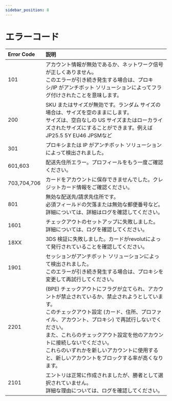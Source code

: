 ```yaml
---
sidebar_position: 8
---
```


# エラーコード

| Error Code | 説明 |
|:---|:---|
|101|アカウント情報が無効であるか、ネットワーク信号が正しくありません。<br/>このエラーが引き続き発生する場合は、プロキシ/IP がアンチボット ソリューションによってフラグ付けされたことを意味します。 |
|200 |SKU またはサイズが無効です。ランダム サイズの場合は、サイズを空のままにします。<br/>サイズは、空白なしの US サイズまたはローカライズされたサイズにすることができます。例えばJP25.5 5Y EU46 JPSMなど |
|301|プロキシまたは IP がアンチボット ソリューションによって検出されました。|
|601,603|配送先住所エラー。プロフィールをもう一度ご確認ください。|
|703,704,706|カードをアカウントに保存できませんでした。クレジットカード情報をご確認ください。|
|801|無効な配送先/請求先住所です。<br/>必須フィールドの欠落または無効な郵便番号など。<br/>詳細については、詳細はログを確認してください。|
|1601|チェックアウトのセットアップに失敗しました。<br/>詳細については、ログを確認してください。|
|18XX|3DS 検証に失敗しました。カードがrevolutによって発行されていることを確認してください。|
|1901|セッションがアンチボット ソリューションによって検出されました。<br/>このエラーが引き続き発生する場合は、プロキシを変更して再試行してください。|
|2201|(BPE) チェックアウトにフラグが立てられ、アカウントが禁止されているか、禁止されようとしています。<br/>このチェックアウト設定 (カード、住所、プロファイル、アカウント、プロキシ) で再試行しないでください。<br/>また、これらのチェックアウト設定を他のアカウントに接続しないでください。<br/>これらのいずれかを新しいアカウントに使用すると、新しいアカウントをブロックする率が高くなります。|
|2101|エントリは正常に作成されましたが、勝者として選択されていません。<br/>詳細な理由については、ログを確認してください。|